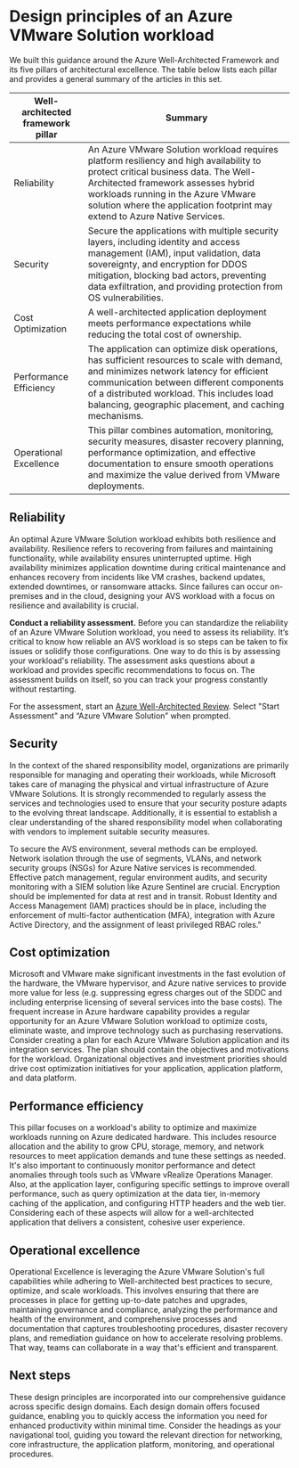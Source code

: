 # Design principles of an Azure VMware Solution workload

We built this guidance around the Azure Well-Architected Framework and its five pillars of architectural excellence. The table below lists each pillar and provides a general summary of the articles in this set.

| Well-architected framework pillar | Summary |
| --- | --- |
| Reliability |An Azure VMware Solution workload requires platform resiliency and high availability to protect critical business data. The Well-Architected framework assesses hybrid workloads running in the Azure VMware solution where the application footprint may extend to Azure Native Services. |
| Security| Secure the applications with multiple security layers, including identity and access management (IAM), input validation, data sovereignty, and encryption for DDOS mitigation, blocking bad actors, preventing data exfiltration, and providing protection from OS vulnerabilities. |
| Cost Optimization | A well-architected application deployment meets performance expectations while reducing the total cost of ownership.|
| Performance Efficiency | The application can optimize disk operations, has sufficient resources to scale with demand, and minimizes network latency for efficient communication between different components of a distributed workload. This includes load balancing, geographic placement, and caching mechanisms. |
| Operational Excellence | This pillar combines automation, monitoring, security measures, disaster recovery planning, performance optimization, and effective documentation to ensure smooth operations and maximize the value derived from VMware deployments.|

## Reliability

An optimal Azure VMware Solution workload exhibits both resilience and availability. Resilience refers to recovering from failures and maintaining functionality, while availability ensures uninterrupted uptime. High availability minimizes application downtime during critical maintenance and enhances recovery from incidents like VM crashes, backend updates, extended downtimes, or ransomware attacks. Since failures can occur on-premises and in the cloud, designing your AVS workload with a focus on resilience and availability is crucial.

**Conduct a reliability assessment.** Before you can standardize the reliability of an Azure VMware Solution workload, you need to assess its reliability. It’s critical to know how reliable an AVS workload is so steps can be taken to fix issues or solidify those configurations. One way to do this is by assessing your workload's reliability. The assessment asks  questions about a workload and provides specific recommendations to focus on. The assessment builds on itself, so you can track your progress constantly without restarting.

For the assessment, start an [Azure Well-Architected Review](/assessments/azure-architecture-review/). Select "Start Assessment" and “Azure VMware Solution” when prompted.

## Security

In the context of the shared responsibility model, organizations are primarily responsible for managing and operating their workloads, while Microsoft takes care of managing the physical and virtual infrastructure of Azure VMware Solutions. It is strongly recommended to regularly assess the services and technologies used to ensure that your security posture adapts to the evolving threat landscape. Additionally, it is essential to establish a clear understanding of the shared responsibility model when collaborating with vendors to implement suitable security measures.

To secure the AVS environment, several methods can be employed. Network isolation through the use of segments, VLANs, and network security groups (NSGs) for Azure Native services is recommended. Effective patch management, regular environment audits, and security monitoring with a SIEM solution like Azure Sentinel are crucial. Encryption should be implemented for data at rest and in transit. Robust Identity and Access Management (IAM) practices should be in place, including the enforcement of multi-factor authentication (MFA), integration with Azure Active Directory, and the assignment of least privileged RBAC roles."

## Cost optimization

Microsoft and VMware make significant investments in the fast evolution of the hardware, the VMware hypervisor, and Azure native services to provide more value for less (e.g. suppressing egress charges out of the SDDC and including enterprise licensing of several services into the base costs). The frequent increase in Azure hardware capability provides a regular opportunity for an Azure VMware Solution workload to optimize costs, eliminate waste, and improve technology such as purchasing reservations. Consider creating a plan for each Azure VMware Solution application and its integration services. The plan should contain the objectives and motivations for the workload. Organizational objectives and investment priorities should drive cost optimization initiatives for your application, application platform, and data platform.

## Performance efficiency

This pillar focuses on a workload's ability to optimize and maximize workloads running on Azure dedicated hardware. This includes resource allocation and the ability to grow CPU, storage, memory, and network resources to meet application demands and tune these settings as needed. It's also important to continuously monitor performance and detect anomalies through tools such as VMware vRealize Operations Manager. Also, at the application layer, configuring specific settings to improve overall performance, such as query optimization at the data tier, in-memory caching of the application, and configuring HTTP headers and the web tier. Considering each of these aspects will allow for a well-architected application that delivers a consistent, cohesive user experience. 

## Operational excellence

Operational Excellence is leveraging the Azure VMware Solution's full capabilities while adhering to Well-architected best practices to secure, optimize, and scale workloads. This involves ensuring that there are processes in place for getting up-to-date patches and upgrades, maintaining governance and compliance, analyzing the performance and health of the environment, and comprehensive processes and documentation that captures troubleshooting procedures, disaster recovery plans, and remediation guidance on how to accelerate resolving problems. That way, teams can collaborate in a way that's efficient and transparent. 

## Next steps

These design principles are incorporated into our comprehensive guidance across specific design domains. Each design domain offers focused guidance, enabling you to quickly access the information you need for enhanced productivity within minimal time. Consider the headings as your navigational tool, guiding you toward the relevant direction for networking, core infrastructure, the application platform, monitoring, and operational procedures.

